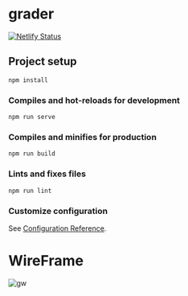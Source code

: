 # grader
[![Netlify Status](https://api.netlify.com/api/v1/badges/bc5081ad-8fbb-45c1-9fd5-5cac9e849350/deploy-status)](https://app.netlify.com/sites/smvdugrader/deploys)

## Project setup

```
npm install
```

### Compiles and hot-reloads for development

```
npm run serve
```

### Compiles and minifies for production

```
npm run build
```

### Lints and fixes files

```
npm run lint
```

### Customize configuration

See [Configuration Reference](https://cli.vuejs.org/config/).

# WireFrame

![gw](https://user-images.githubusercontent.com/54861487/84241815-a2aefe00-ab1d-11ea-8db8-d28fee19a986.png)
